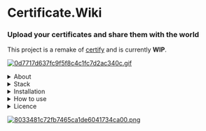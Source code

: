 # Certificate.Wiki
### Upload your certificates and share them with the world
This project is a remake of [certify](https://github.com/StanlyLife/Certify) and is currently **WIP**.

[![0d7717d637fc9f5f8c4c1fc7d2ac340c.gif](https://s7.gifyu.com/images/0d7717d637fc9f5f8c4c1fc7d2ac340c.gif)](https://gifyu.com/image/u8mi)

<details>
  <summary>About</summary>
  
   ### WIP
    
    
</details>

<details>
  <summary>Stack</summary>
  
  ### WIP
  
</details>

<details>
  <summary>Installation</summary>
  
   ### WIP
  
</details>

<details>
  <summary>How to use</summary>
  
  ### WIP
  
</details>

<details>
  <summary>Licence</summary>
  
  ### WIP
  
</details>


[![8033481c72fb7465ca1de6041734ca00.png](https://s7.gifyu.com/images/8033481c72fb7465ca1de6041734ca00.png)](https://gifyu.com/image/u81s)
